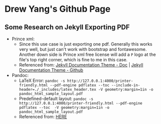 # Drew Yang's Github Page

## Some Research on Jekyll Exporting PDF
- Prince xml:
    - Since this use case is just exporting one pdf. Generally this works very well, but just can't work with bootstrap and fontawesome. Another down side is Prince xml free license will add a `P` logo at the file's top right corner, which is fine to me in this case.
    - Referenced from: [Jekyll Documentation Theme - Doc](https://idratherbewriting.com/documentation-theme-jekyll/mydoc_generating_pdfs.html#5-customize-and-run-the-pdf-script) | [Jekyll Documentation Theme - Github](https://github.com/tomjoht/documentation-theme-jekyll)
- Pandoc: 
    - LaTeX Error: `pandoc -s http://127.0.0.1:4000/printer-friendly.html --pdf-engine pdflatex --toc --include-in-header=./_includes/latex_header.tex -V geometry:margin=1in -o pandoc_html_sample_layout.pdf`
    - Predefined-default layout: `pandoc -s http://127.0.0.1:4000/printer-friendly.html --pdf-engine pdflatex --toc  -V geometry:margin=1in -o pandoc_html_sample_layout.pdf`
    - Referenced from: [HERE](https://mattgilbertnet.github.io/colloidsorg/informatics/2014/08/03/markdown_latex_pdf.html)